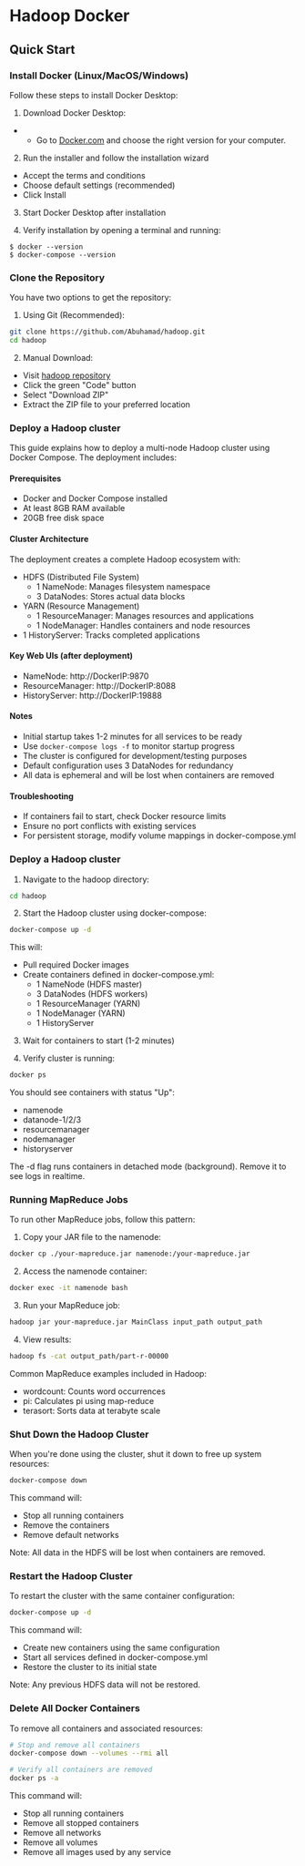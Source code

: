 
# Hadoop Docker



## Quick Start

### Install Docker (Linux/MacOS/Windows)

Follow these steps to install Docker Desktop:

1. Download Docker Desktop:
  - - Go to [Docker.com](https://www.docker.com/) and choose the right version for your computer.


2. Run the installer and follow the installation wizard
  - Accept the terms and conditions
  - Choose default settings (recommended)
  - Click Install

3. Start Docker Desktop after installation

4. Verify installation by opening a terminal and running:

```
$ docker --version
$ docker-compose --version
```




### Clone the Repository

You have two options to get the repository:

1. Using Git (Recommended):
```bash
git clone https://github.com/Abuhamad/hadoop.git
cd hadoop
```

2. Manual Download:
  - Visit [hadoop repository](https://github.com/Abuhamad/hadoop)
  - Click the green "Code" button
  - Select "Download ZIP"
  - Extract the ZIP file to your preferred location


### Deploy a Hadoop cluster

This guide explains how to deploy a multi-node Hadoop cluster using Docker Compose. The deployment includes:

#### Prerequisites
- Docker and Docker Compose installed
- At least 8GB RAM available
- 20GB free disk space

#### Cluster Architecture
The deployment creates a complete Hadoop ecosystem with:
- HDFS (Distributed File System)
  - 1 NameNode: Manages filesystem namespace
  - 3 DataNodes: Stores actual data blocks
- YARN (Resource Management)
  - 1 ResourceManager: Manages resources and applications
  - 1 NodeManager: Handles containers and node resources
- 1 HistoryServer: Tracks completed applications

#### Key Web UIs (after deployment)
- NameNode: http://DockerIP:9870
- ResourceManager: http://DockerIP:8088
- HistoryServer: http://DockerIP:19888

#### Notes
- Initial startup takes 1-2 minutes for all services to be ready
- Use `docker-compose logs -f` to monitor startup progress
- The cluster is configured for development/testing purposes
- Default configuration uses 3 DataNodes for redundancy
- All data is ephemeral and will be lost when containers are removed

#### Troubleshooting
- If containers fail to start, check Docker resource limits
- Ensure no port conflicts with existing services
- For persistent storage, modify volume mappings in docker-compose.yml

### Deploy a Hadoop cluster

1. Navigate to the hadoop directory:
```bash
cd hadoop
```

2. Start the Hadoop cluster using docker-compose:
```bash
docker-compose up -d
```

This will:
- Pull required Docker images
- Create containers defined in docker-compose.yml:
  - 1 NameNode (HDFS master)
  - 3 DataNodes (HDFS workers) 
  - 1 ResourceManager (YARN)
  - 1 NodeManager (YARN)
  - 1 HistoryServer

3. Wait for containers to start (1-2 minutes)

4. Verify cluster is running:
```bash
docker ps
```
<!-- 
Also, you can go to http://DockerIP:9870/ from your browser to see the namenode status. (Docker IP from by running:"docker-machine config default") -->

You should see containers with status "Up":
- namenode
- datanode-1/2/3  
- resourcemanager
- nodemanager
- historyserver

The -d flag runs containers in detached mode (background). Remove it to see logs in realtime.







### Running MapReduce Jobs

To run other MapReduce jobs, follow this pattern:

1. Copy your JAR file to the namenode:
```bash
docker cp ./your-mapreduce.jar namenode:/your-mapreduce.jar
```

2. Access the namenode container:
```bash
docker exec -it namenode bash
```

3. Run your MapReduce job:
```bash
hadoop jar your-mapreduce.jar MainClass input_path output_path
```

4. View results:
```bash
hadoop fs -cat output_path/part-r-00000
```

Common MapReduce examples included in Hadoop:
- wordcount: Counts word occurrences
- pi: Calculates pi using map-reduce
- terasort: Sorts data at terabyte scale




### Shut Down the Hadoop Cluster

When you're done using the cluster, shut it down to free up system resources:

```bash
docker-compose down
```

This command will:
- Stop all running containers
- Remove the containers
- Remove default networks

Note: All data in the HDFS will be lost when containers are removed.



### Restart the Hadoop Cluster

To restart the cluster with the same container configuration:

```bash
docker-compose up -d
```

This command will:
- Create new containers using the same configuration
- Start all services defined in docker-compose.yml
- Restore the cluster to its initial state

Note: Any previous HDFS data will not be restored.



### Delete All Docker Containers

To remove all containers and associated resources:

```bash
# Stop and remove all containers
docker-compose down --volumes --rmi all

# Verify all containers are removed
docker ps -a
```

This command will:
- Stop all running containers
- Remove all stopped containers
- Remove all networks
- Remove all volumes
- Remove all images used by any service